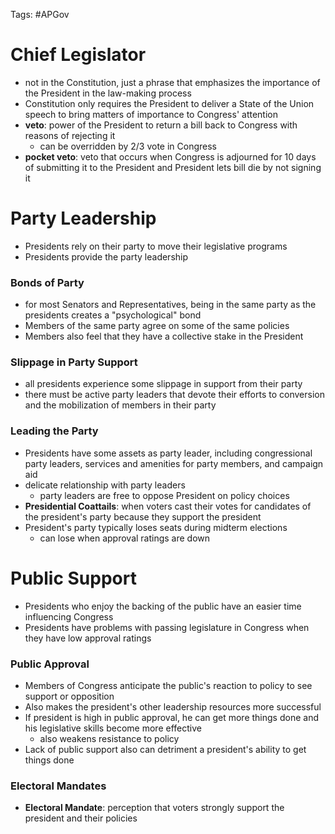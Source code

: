 Tags: #APGov 

# Chief Legislator
- not in the Constitution, just a phrase that emphasizes the importance of the President in the law-making process
- Constitution only requires the President to deliver a State of the Union speech to bring matters of importance to Congress' attention
- **veto**: power of the President to return a bill back to Congress with reasons of rejecting it
	- can be overridden by 2/3 vote in Congress
- **pocket veto**: veto that occurs when Congress is adjourned for 10 days of submitting it to the President and President lets bill die by not signing it

# Party Leadership
- Presidents rely on their party to move their legislative programs
- Presidents provide the party leadership
### Bonds of Party
- for most Senators and Representatives, being in the same party as the presidents creates a "psychological" bond
- Members of the same party agree on some of the same policies 
- Members also feel that they have a collective stake in the President
### Slippage in Party Support
- all presidents experience some slippage in support from their party
- there must be active party leaders that devote their efforts to conversion and the mobilization of members in their party
### Leading the Party
- Presidents have some assets as party leader, including congressional party leaders, services and amenities for party members, and campaign aid
- delicate relationship with party leaders
	- party leaders are free to oppose President on policy choices
- **Presidential Coattails**: when voters cast their votes for candidates of the president's party because they support the president
- President's party typically loses seats during midterm elections
	- can lose when approval ratings are down

# Public Support
- Presidents who enjoy the backing of the public have an easier time influencing Congress
- Presidents have problems with passing legislature in Congress when they have low approval ratings
### Public Approval
- Members of Congress anticipate the public's reaction to policy to see support or opposition
- Also makes the president's other leadership resources more successful
- If president is high in public approval, he can get more things done and his legislative skills become more effective
	- also weakens resistance to policy
- Lack of public support also can detriment a president's ability to get things done

### Electoral Mandates
- **Electoral Mandate**:  perception that voters strongly support the president and their policies